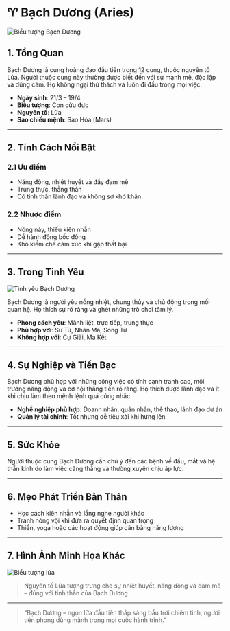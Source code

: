 # ♈ Bạch Dương (Aries)

![Biểu tượng Bạch Dương](https://birthdate.co/cdn/shop/articles/aries-astrological-sign-night-sky.jpg?v=1677546671&width=786)

## 1. Tổng Quan

Bạch Dương là cung hoàng đạo đầu tiên trong 12 cung, thuộc nguyên tố Lửa. Người thuộc cung này thường được biết đến với sự mạnh mẽ, độc lập và dũng cảm. Họ không ngại thử thách và luôn đi đầu trong mọi việc.

- **Ngày sinh**: 21/3 – 19/4  
- **Biểu tượng**: Con cừu đực  
- **Nguyên tố**: Lửa  
- **Sao chiếu mệnh**: Sao Hỏa (Mars)  

---

## 2. Tính Cách Nổi Bật

### 2.1 Ưu điểm

- Năng động, nhiệt huyết và đầy đam mê
- Trung thực, thẳng thắn
- Có tinh thần lãnh đạo và không sợ khó khăn

### 2.2 Nhược điểm

- Nóng nảy, thiếu kiên nhẫn
- Dễ hành động bốc đồng
- Khó kiềm chế cảm xúc khi gặp thất bại

---

## 3. Trong Tình Yêu

![Tình yêu Bạch Dương](https://glosbejewelry.net/upload/image/cung-hoang-dao-bach-duong-3.png)

Bạch Dương là người yêu nồng nhiệt, chung thủy và chủ động trong mối quan hệ. Họ thích sự rõ ràng và ghét những trò chơi tâm lý.

- **Phong cách yêu**: Mãnh liệt, trực tiếp, trung thực
- **Phù hợp với**: Sư Tử, Nhân Mã, Song Tử
- **Không hợp với**: Cự Giải, Ma Kết

---

## 4. Sự Nghiệp và Tiền Bạc

Bạch Dương phù hợp với những công việc có tính cạnh tranh cao, môi trường năng động và cơ hội thăng tiến rõ ràng. Họ thích được lãnh đạo và ít khi chịu làm theo mệnh lệnh quá cứng nhắc.

- **Nghề nghiệp phù hợp**: Doanh nhân, quân nhân, thể thao, lãnh đạo dự án
- **Quản lý tài chính**: Tốt nhưng dễ tiêu xài khi hứng lên

---

## 5. Sức Khỏe

Người thuộc cung Bạch Dương cần chú ý đến các bệnh về đầu, mắt và hệ thần kinh do làm việc căng thẳng và thường xuyên chịu áp lực.

---

## 6. Mẹo Phát Triển Bản Thân

- Học cách kiên nhẫn và lắng nghe người khác
- Tránh nóng vội khi đưa ra quyết định quan trọng
- Thiền, yoga hoặc các hoạt động giúp cân bằng năng lượng

---

## 7. Hình Ảnh Minh Họa Khác

![Biểu tượng lửa](https://media.istockphoto.com/id/539240628/vi/vec-to/cung-ho%C3%A0ng-%C4%91%E1%BA%A1o-aries.jpg?s=612x612&w=0&k=20&c=RChemHM0DeG_80VGqwe3UDwjgNWWG-imlqGdJKWut78=)
> Nguyên tố Lửa tượng trưng cho sự nhiệt huyết, năng động và đam mê – đúng với tinh thần của Bạch Dương.

---

> “Bạch Dương – ngọn lửa đầu tiên thắp sáng bầu trời chiêm tinh, người tiên phong dũng mãnh trong mọi cuộc hành trình.”

